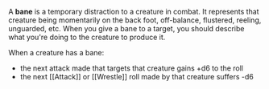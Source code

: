 
A **bane** is a temporary distraction to a creature in combat. It represents that creature being momentarily on the back foot, off-balance, flustered, reeling, unguarded, etc. When you give a bane to a target, you should describe what you're doing to the creature to produce it. 

When a creature has a bane: 

- the next attack made that targets that creature gains +d6 to the roll
- the next [[Attack]] or [[Wrestle]] roll made by that creature suffers -d6


